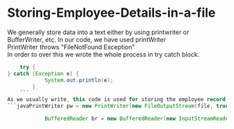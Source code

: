 # Storing-Employee-Details-in-a-file
We generally store data into a text either by using printwriter or BufferWriter, etc.
In our code, we have used printWriter<br>
PrintWriter throws "FileNotFound Exception"<br>
In order to over this we wrote the whole process in try catch block.<br>
```java
	try {
} catch (Exception e) {
			System.out.println(e);
		}
    ```
As we usually write, this code is used for storing the employee record into the text file<br>
```javaPrintWriter pw = new PrintWriter(new FileOutputStream(file, true));

			BufferedReader br = new BufferedReader(new InputStreamReader(System.in));
 ```
 
